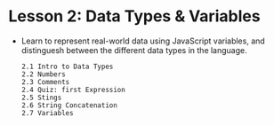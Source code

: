 # Lesson 2: Data Types & Variables 
* Learn to represent real-world data using JavaScript variables, and distinguesh between the different data types in the language. 

      2.1 Intro to Data Types 
      2.2 Numbers 
      2.3 Comments 
      2.4 Quiz: first Expression 
      2.5 Stings 
      2.6 String Concatenation 
      2.7 Variables 
